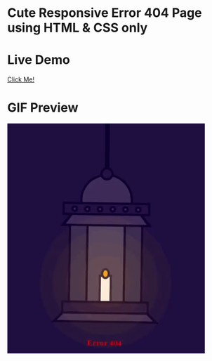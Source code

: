 # Cute Responsive Error 404 Page using HTML & CSS only
# Live Demo
[Click Me!](https://htmlpreview.github.io/?https://github.com/emiljano-doda/error404/blob/master/index.html "Preview")

# GIF Preview
![alt text](https://github.com/emiljano-doda/error404/blob/master/error404gif.gif?raw=true)
